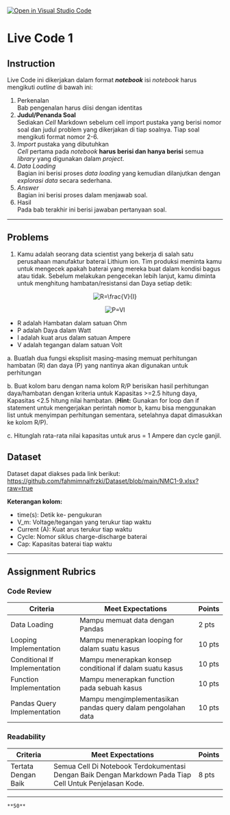 [![Open in Visual Studio Code](https://classroom.github.com/assets/open-in-vscode-c66648af7eb3fe8bc4f294546bfd86ef473780cde1dea487d3c4ff354943c9ae.svg)](https://classroom.github.com/online_ide?assignment_repo_id=8843809&assignment_repo_type=AssignmentRepo)
# Live Code 1

## Instruction

Live Code ini dikerjakan dalam format ***notebook*** isi *notebook* harus mengikuti *outline* di bawah ini:
1. Perkenalan\
   Bab pengenalan harus diisi dengan identitas
2. **Judul/Penanda Soal**\
    Sediakan *Cell* Markdown sebelum cell import pustaka yang berisi nomor soal dan judul problem yang dikerjakan di tiap soalnya. Tiap soal mengikuti format nomor 2-6.
3. *Import* pustaka yang dibutuhkan\
   *Cell* pertama pada *notebook* **harus berisi dan hanya berisi** semua *library* yang digunakan dalam *project*.
4. *Data Loading*\
   Bagian ini berisi proses *data loading* yang kemudian dilanjutkan dengan *explorasi data* secara sederhana.
5. *Answer*\
   Bagian ini berisi proses dalam menjawab soal.
6. Hasil\
   Pada bab terakhir ini berisi jawaban pertanyaan soal.

---

## Problems

1. Kamu adalah seorang data scientist yang bekerja di salah satu perusahaan manufaktur baterai Lithium ion. Tim produksi meminta kamu untuk mengecek apakah baterai yang mereka buat dalam kondisi bagus atau tidak. Sebelum melakukan pengecekan lebih lanjut, kamu diminta untuk menghitung hambatan/resistansi dan Daya setiap detik:


<p align="center"><img src="https://latex.codecogs.com/png.latex?R=\frac{V}{I}" title="R=\frac{V}{I}" /></p>


<p align="center"><img src="https://latex.codecogs.com/png.latex?P=VI" title="P=VI" class="center" /></p>

- R adalah Hambatan dalam satuan Ohm
- P adalah Daya dalam Watt
- I adalah kuat arus dalam satuan Ampere
- V adalah tegangan dalam satuan Volt

a. Buatlah dua fungsi eksplisit masing-masing memuat perhitungan hambatan (R) dan daya (P) yang nantinya akan digunakan untuk perhitungan

b. Buat kolom baru dengan nama kolom R/P berisikan hasil perhitungan daya/hambatan dengan kriteria untuk Kapasitas >=2.5 hitung daya, Kapasitas <2.5 hitung nilai hambatan. (**Hint:** Gunakan for loop dan if statement untuk mengerjakan perintah nomor b, kamu bisa menggunakan list untuk menyimpan perhitungan sementara, setelahnya dapat dimasukkan ke kolom R/P).

c. Hitunglah rata-rata nilai kapasitas untuk arus = 1 Ampere dan cycle ganjil.


## Dataset
Dataset dapat diakses pada link berikut: https://github.com/fahmimnalfrzki/Dataset/blob/main/NMC1-9.xlsx?raw=true

**Keterangan kolom:**
- time(s): Detik ke- pengukuran
- V_m: Voltage/tegangan yang terukur tiap waktu
- Current (A): Kuat arus terukur tiap waktu
- Cycle: Nomor siklus charge-discharge baterai
- Cap: Kapasitas baterai tiap waktu

---

## Assignment Rubrics

### Code Review

|Criteria|Meet Expectations|Points|
|--- |--- |--- |
|Data Loading|Mampu memuat data dengan Pandas| 2 pts |
|Looping Implementation|Mampu menerapkan looping for dalam suatu kasus| 10 pts |
|Conditional If Implementation|Mampu menerapkan konsep conditional if dalam suatu kasus| 10 pts |
|Function Implementation|Mampu menerapkan function pada sebuah kasus| 10 pts |
|Pandas Query Implementation|Mampu mengimplementasikan pandas query dalam pengolahan data| 10 pts |

### Readability

|Criteria|Meet Expectations|Points|
|--- |--- |--- |
|Tertata Dengan Baik|Semua Cell Di Notebook Terdokumentasi Dengan Baik Dengan Markdown Pada Tiap Cell Untuk Penjelasan Kode.| 8 pts |


---

```{admonition} Total Points
**50**
```
